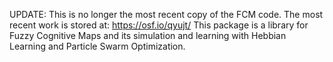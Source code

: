 UPDATE: This is no longer the most recent copy of the FCM code. The most recent work is stored at:
https://osf.io/qyujt/
This package is a library for Fuzzy Cognitive Maps and its simulation and learning with Hebbian Learning and Particle Swarm Optimization.
